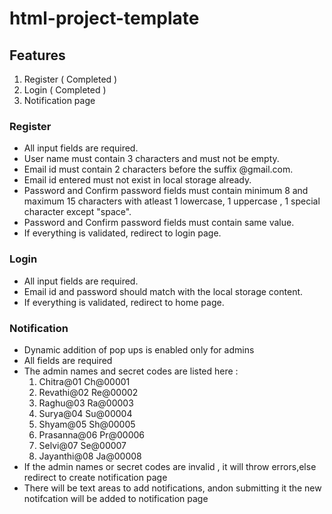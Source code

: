 # html-project-template

## Features

1. Register ( Completed )
2. Login    ( Completed )
3. Notification page 


### Register
* All input fields are required.
* User name must contain 3 characters and must not be empty.
* Email id must contain 2 characters before the suffix @gmail.com.
* Email id entered must not exist in local storage already.
* Password and Confirm password fields must contain minimum 8 and maximum 15 characters with atleast 1 lowercase, 1 uppercase , 1 special character except "space".
* Password and Confirm password fields must contain same value.
* If everything is validated, redirect to login page.
  



### Login
* All input fields are required.
* Email id and password should match with the local storage content.
* If everything is validated, redirect to home page.
  


### Notification 
* Dynamic addition of pop ups is enabled only for admins
* All fields are required
* The admin names and secret codes are listed here :
    1. Chitra@01    Ch@00001
    2. Revathi@02   Re@00002
    3. Raghu@03     Ra@00003
    4. Surya@04     Su@00004
    5. Shyam@05     Sh@00005
    6. Prasanna@06  Pr@00006
    7. Selvi@07     Se@00007
    8. Jayanthi@08  Ja@00008
* If the admin names or secret codes are invalid , it will throw errors,else redirect to create notification page
* There will be text areas to add notifications, andon submitting it the new notifcation will be added to notification page  
